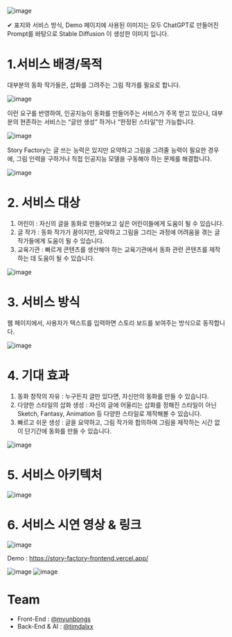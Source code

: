 
![image](https://user-images.githubusercontent.com/48753785/233917033-fe5860de-e99b-422e-8469-9201eefe6168.png)

✔ 표지와 서비스 방식, Demo 페이지에 사용된 이미지는 모두 ChatGPT로 만들어진 Prompt를 바탕으로 Stable Diffusion 이 생성한 이미지 입니다.

# 1.서비스 배경/목적

대부분의 동화 작가들은, 삽화를 그려주는 그림 작가를 필요로 합니다.

![image](https://user-images.githubusercontent.com/48753785/233917490-caf021a2-9a58-4d9a-80d9-075ca7b41e17.png)



이런 요구를 반영하여, 인공지능이 동화를 만들어주는 서비스가 주목 받고 있으나, 대부분의 현존하는 서비스는 “글만 생성” 하거나 “한정된 스타일”만 가능합니다.

![image](https://user-images.githubusercontent.com/48753785/233917514-83192109-139d-4a7d-aab5-1d7b30bb2cf0.png)



Story Factory는 글 쓰는 능력은 있지만 요약하고 그림을 그려줄 능력이 필요한 경우에, 그림 인력을 구하거나 직접 인공지능 모델을 구동해야 하는 문제를 해결합니다.

![image](https://user-images.githubusercontent.com/48753785/233917544-7b52ca49-3681-4bbe-b839-777b90d6feff.png)





# 2. 서비스 대상

1. 어린이 : 자신의 글을 동화로 만들어보고 싶은 어린이들에게 도움이 될 수 있습니다.
2. 글 작가 : 동화 작가가 꿈이지만, 요약하고 그림을 그리는 과정에 어려움을 겪는 글 작가들에게 도움이 될 수 있습니다.
3. 교육기관 : 빠르게 콘텐츠를 생산해야 하는 교육기관에서 동화 관련 콘텐츠를 제작하는 데 도움이 될 수 있습니다.

![image](https://user-images.githubusercontent.com/48753785/233917559-7a748bdf-79d1-4a91-8ce2-ea372416265d.png)





# 3. 서비스 방식

웹 페이지에서, 사용자가 텍스트를 입력하면 스토리 보드를 보여주는 방식으로 동작합니다.

![image](https://user-images.githubusercontent.com/48753785/233917581-ee543c7a-ca0e-498b-a419-141a7fa0b006.png)



# 4. 기대 효과

1. 동화 창작의 자유 : 누구든지 글만 있다면, 자신만의 동화를 만들 수 있습니다.
2. 다양한 스타일의 삽화 생성 : 자신의 글에 어울리는 삽화를 정해진 스타일이 아닌 Sketch, Fantasy, Animation 등 다양한 스타일로 제작해볼 수 있습니다.
3. 빠르고 쉬운 생성 : 글을 요약하고, 그림 작가와 합의하여 그림을 제작하는 시간 없이 단기간에 동화를 만들 수 있습니다.

![image](https://user-images.githubusercontent.com/48753785/233917599-ac0baa38-112b-435b-bda7-64a966817d4d.png)





# 5. 서비스 아키텍처

![image](https://user-images.githubusercontent.com/48753785/233917645-315b5424-39b9-43f5-b515-fd09602c3b8c.png)





# 6. 서비스 시연 영상 & 링크
![image](https://user-images.githubusercontent.com/48753785/233927268-21d3e7e7-4a0a-41c4-b536-1d86e9c26aaf.png)

Demo : https://story-factory-frontend.vercel.app/

![image](https://user-images.githubusercontent.com/48753785/233917658-41d474e1-b324-403b-b0e6-1766f421463d.png)
![image](https://user-images.githubusercontent.com/48753785/233917667-03fc5fda-cb02-413b-8832-0621b878d040.png)


# Team
- Front-End : [@myunbongs](https://github.com/myunbongs/story-factory-frontend)
- Back-End & AI : [@timdalxx](https://github.com/jeongiin/story-factory-api)
